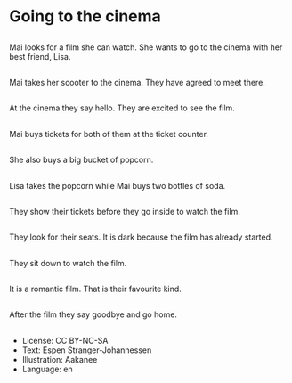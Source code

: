 # Going to the cinema

##
Mai looks for a film she can watch. She wants to go to the cinema with her best friend, Lisa.

##
Mai takes her scooter to the cinema. They have agreed to meet there.

##
At the cinema they say hello. They are excited to see the film.

##
Mai buys tickets for both of them at the ticket counter.

##
She also buys a big bucket of popcorn.

##
Lisa takes the popcorn while Mai buys two bottles of soda.

##
They show their tickets before they go inside to watch the film.

##
They look for their seats. It is dark because the film has already started.

##
They sit down to watch the film.

##
It is a romantic film. That is their favourite kind.

##
After the film they say goodbye and go home.

##
* License: CC BY-NC-SA
* Text: Espen Stranger-Johannessen
* Illustration: Aakanee
* Language: en
